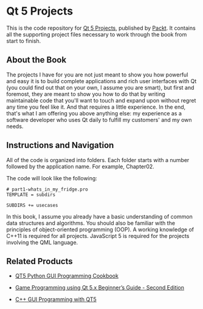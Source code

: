 # Qt 5 Projects
This is the code repository for [Qt 5 Projects](https://www.packtpub.com/application-development/qt-5-projects?utm_source=github&utm_medium=repository&utm_campaign=9781788293884), published by [Packt](https://www.packtpub.com/?utm_source=github). It contains all the supporting project files necessary to work through the book from start to finish.
## About the Book
The projects I have for you are not just meant to show you how powerful and easy it is to build complete applications and rich user interfaces with Qt (you could find out that on your own, I assume you are smart), but first and foremost, they are meant to show you how to do that by writing maintainable code that you'll want to touch and expand upon without regret any time you feel like it. And that requires a little experience. In the end, that's what I am offering you above anything else: my experience as a software developer who uses Qt daily to fulfill my customers' and my own needs.
## Instructions and Navigation
All of the code is organized into folders. Each folder starts with a number followed by the application name. For example, Chapter02.



The code will look like the following:
```
# part1-whats_in_my_fridge.pro
TEMPLATE = subdirs

SUBDIRS += usecases
```

In this book, I assume you already have a basic understanding of common data structures and algorithms. You should also be familiar with the principles of object-oriented programming (OOP). A working knowledge of C++11 is required for all projects. JavaScript 5 is required for the projects involving the QML language.

## Related Products
* [QT5 Python GUI Programming Cookbook](https://www.packtpub.com/application-development/qt5-python-gui-programming-cookbook?utm_source=github&utm_medium=repository&utm_campaign=9781788831000)

* [Game Programming using Qt 5.x Beginner’s Guide - Second Edition](https://www.packtpub.com/big-data-and-business-intelligence/game-programming-using-qt-beginners-guide-second-edition?utm_source=github&utm_medium=repository&utm_campaign=9781788399999)

* [C++ GUI Programming with QT5](https://www.packtpub.com/application-development/c-gui-programming-qt5?utm_source=github&utm_medium=repository&utm_campaign=9781788397827)
